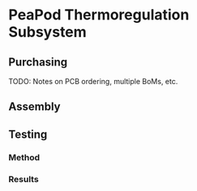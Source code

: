 # PeaPod Thermoregulation Subsystem

## Purchasing

TODO: Notes on PCB ordering, multiple BoMs, etc.

## Assembly

## Testing

### Method

### Results